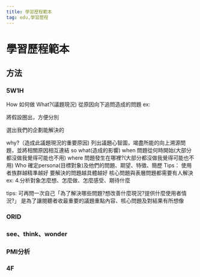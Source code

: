 ```yaml
---
title: 學習歷程範本
tag: edu,學習歷程
---
```

# 學習歷程範本
## 方法
### 5W1H
How
如何做
What?(議題現況)
從原因向下追問造成的問題
ex:

將假設圈出，方便分別

選出我們的企劃能解決的

why?（造成此議題現況的重要原因)
列出議題心智圖，竭盡所能的向上溯源問題，並將相關原因相互連結
so what(造成的影響)
when
問題從何時開始(大部分都沒做我覺得可能也不用)
where
問題發生在哪裡?(大部分都沒做我覺得可能也不用)
Who
確定persona(目標對象)及他們的問題、期望、特徵、簡歷
Tips：
使用者族群越精準越好
要解決的問題越具體越好
核心問題與表層問題都需要有人解決
ex:
4.分析對象怎麼想、怎麼做、怎麼感受、期待什麼


tips:
可再問一次自己「為了解決哪些問題?想改善什麼現況?提供什麼使用者情況?」
是為了讓閱聽者收最重要的議題重點內容、核心問題及對結果有所想像
### ORID
### see、think、wonder
### PMI分析
### 4F
